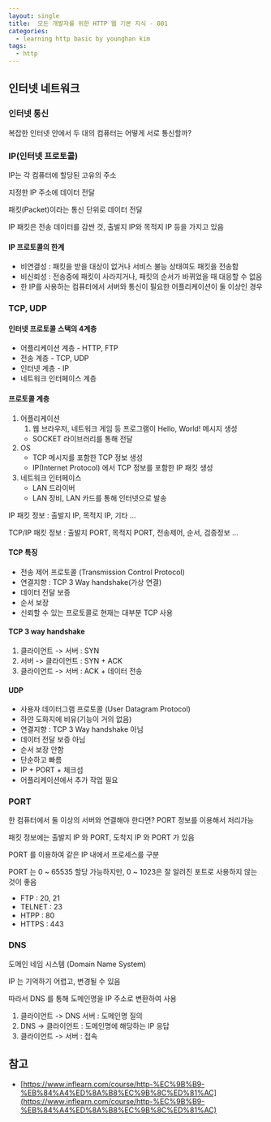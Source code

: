 ```yaml
---
layout: single
title:  모든 개발자를 위한 HTTP 웹 기본 지식 - 001
categories: 
  - learning http basic by younghan kim
tags: 
  - http
---
```


## 인터넷 네트워크

### 인터넷 통신

복잡한 인터넷 안에서 두 대의 컴퓨터는 어떻게 서로 통신할까?
 
### IP(인터넷 프로토콜)

IP는 각 컴퓨터에 할당된 고유의 주소

지정한 IP 주소에 데이터 전달

패킷(Packet)이라는 통신 단위로 데이터 전달

IP 패킷은 전송 데이터를 감싼 것, 출발지 IP와 목적지 IP 등을 가지고 있음

#### IP 프로토콜의 한계

- 비연결성 : 패킷을 받을 대상이 없거나 서비스 불능 상태여도 패킷을 전송함
- 비신뢰성 : 전송중에 패킷이 사라지거나, 패킷의 순서가 바뀌었을 때 대응할 수 없음
- 한 IP를 사용하는 컴퓨터에서 서버와 통신이 필요한 어플리케이션이 둘 이상인 경우

### TCP, UDP

#### 인터넷 프로토콜 스택의 4계층

- 어플리케이션 계층 - HTTP, FTP
- 전송 계층 - TCP, UDP
- 인터넷 계층 - IP
- 네트워크 인터페이스 계층

#### 프로토콜 계층

1. 어플리케이션 
    1. 웹 브라우저, 네트워크 게임 등 프로그램이 Hello, World! 메시지 생성
    - SOCKET 라이브러리를 통해 전달
1. OS
    - TCP 메시지를 포함한 TCP 정보 생성
    - IP(Internet Protocol) 에서 TCP 정보를 포함한 IP 패킷 생성
1. 네트워크 인터페이스
    - LAN 드라이버
    - LAN 장비, LAN 카드를 통해 인터넷으로 발송

IP 패킷 정보 : 출발지 IP, 목적지 IP, 기타 ...

TCP/IP 패킷 정보 : 출발지 PORT, 목적지 PORT, 전송제어, 순서, 검증정보 ...

#### TCP 특징

- 전송 제어 프로토콜 (Transmission Control Protocol)
- 연결지향 : TCP 3 Way handshake(가상 연결)
- 데이터 전달 보증
- 순서 보장
- 신뢰할 수 있는 프로토콜로 현재는 대부분 TCP 사용

#### TCP 3 way handshake

1. 클라이언트 -> 서버 : SYN
1. 서버 -> 클라이언트 : SYN + ACK
1. 클라이언트 -> 서버 : ACK + 데이터 전송

#### UDP

- 사용자 데이터그램 프로토콜 (User Datagram Protocol)
- 하얀 도화지에 비유(기능이 거의 없음)
- 연결지향 : TCP 3 Way handshake 아님
- 데이터 전달 보증 아님
- 순서 보장 안함
- 단순하고 빠름
- IP + PORT + 체크섬
- 어플리케이션에서 추가 작업 필요

### PORT

한 컴퓨터에서 둘 이상의 서버와 연결해야 한다면? PORT 정보를 이용해서 처리가능

패킷 정보에는 출발지 IP 와 PORT, 도착지 IP 와 PORT 가 있음

PORT 를 이용하여 같은 IP 내에서 프로세스를 구분

PORT 는 0 ~ 65535 할당 가능하지만, 0 ~ 1023은 잘 알려진 포트로 사용하지 않는 것이 좋음

- FTP : 20, 21
- TELNET : 23
- HTPP : 80
- HTTPS : 443

### DNS

도메인 네임 시스템 (Domain Name System)

IP 는 기억하기 어렵고, 변경될 수 있음

따라서 DNS 를 통해 도메인명을 IP 주소로 변환하여 사용

1. 클라이언트 -> DNS 서버 : 도메인명 질의
1. DNS -> 클라이언트 : 도메인명에 해당하는 IP 응답
1. 클라이언트 -> 서버 : 접속

## 참고

- [https://www.inflearn.com/course/http-%EC%9B%B9-%EB%84%A4%ED%8A%B8%EC%9B%8C%ED%81%AC](https://www.inflearn.com/course/http-%EC%9B%B9-%EB%84%A4%ED%8A%B8%EC%9B%8C%ED%81%AC)